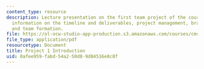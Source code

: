 ```yaml
---
content_type: resource
description: Lecture presentation on the first team project of the course. Includes
  information on the timeline and deliverables, project management, brainstorming,
  and team formation.
file: https://ol-ocw-studio-app-production.s3.amazonaws.com/courses/cms-611j-creating-video-games-fall-2014/0afee959fabd54a250d89d84516e8c8f_MITCMS_611JF14_Project1Intr.pdf
file_type: application/pdf
resourcetype: Document
title: Project 1 Introduction
uid: 0afee959-fabd-54a2-50d8-9d84516e8c8f
---
```

